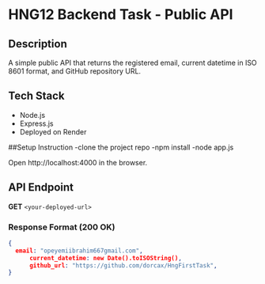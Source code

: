 # HNG12 Backend Task - Public API

## Description
A simple public API that returns the registered email, current datetime in ISO 8601 format, and GitHub repository URL.

## Tech Stack
- Node.js
- Express.js
- Deployed on Render

##Setup Instruction
-clone the project repo
-npm install
-node app.js 
 
Open http://localhost:4000 in the browser.
## API Endpoint
**GET** `<your-deployed-url>`

### Response Format (200 OK)
```json
{
  email: "opeyemiibrahim667gmail.com",
      current_datetime: new Date().toISOString(),
      github_url: "https://github.com/dorcax/HngFirstTask",
}
